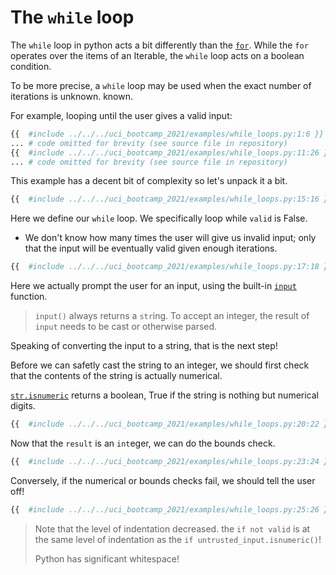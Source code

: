 # The `while` loop

The `while` loop in python acts a bit differently than the [`for`](./for.md). While the `for` operates
over the items of an Iterable, the `while` loop acts on a boolean condition.

To be more precise, a `while` loop may be used when the exact number of iterations is unknown. known.

For example, looping until the user gives a valid input:
```python
{{  #include ../../../uci_bootcamp_2021/examples/while_loops.py:1:6 }}
... # code omitted for brevity (see source file in repository)
{{  #include ../../../uci_bootcamp_2021/examples/while_loops.py:11:26 }}
... # code omitted for brevity (see source file in repository)
```

This example has a decent bit of complexity so let's unpack it a bit.
```python
{{  #include ../../../uci_bootcamp_2021/examples/while_loops.py:15:16 }}
```
Here we define our `while` loop. We specifically loop while `valid` is False.
 - We don't know how many times the user will give us invalid input; only that the input will be eventually valid given enough iterations.

```python
{{  #include ../../../uci_bootcamp_2021/examples/while_loops.py:17:18 }}
```
Here we actually prompt the user for an input, using the built-in [`input`](https://docs.python.org/3/library/functions.html#input) function.

> `input()` always returns a `str`ing. To accept an integer, the result of `input` needs to be cast or otherwise parsed.

Speaking of converting the input to a string, that is the next step!

Before we can safetly cast the string to an integer, we should first check that 
the contents of the string is actually numerical.

[`str.isnumeric`](https://docs.python.org/3/library/stdtypes.html#str.isnumeric) returns a boolean, True if the string is nothing but numerical digits.

```python
{{  #include ../../../uci_bootcamp_2021/examples/while_loops.py:20:22 }}
```

Now that the `result` is an `int`eger, we can do the bounds check.

```python
{{  #include ../../../uci_bootcamp_2021/examples/while_loops.py:23:24 }}
```

Conversely, if the numerical or bounds checks fail, we should tell the user off!
```python
{{  #include ../../../uci_bootcamp_2021/examples/while_loops.py:25:26 }}
```
> Note that the level of indentation decreased. the `if not valid` is at the same level of indentation as the `if untrusted_input.isnumeric()`!
> 
> Python has significant whitespace!